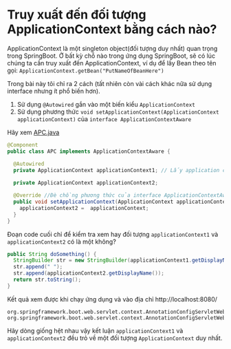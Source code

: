 # Truy xuất đến đối tượng ApplicationContext bằng cách nào?

ApplicationContext là một singleton object(đối tượng duy nhất) quan trọng trong SpringBoot.
Ở bất kỳ chỗ nào trong ứng dụng SpringBoot, sẽ có lúc chúng ta cần truy xuất đến ApplicationContext, ví dụ để lấy Bean theo tên gọi:
```ApplicationContext.getBean("PutNameOfBeanHere")```

Trong bài này tôi chỉ ra 2 cách (tất nhiên còn vài cách khác nữa sử dụng interface nhưng ít phổ biến hơn).

1. Sử dụng ```@Autowired``` gắn vào một biến kiểu ```ApplicationContext```
2. Sử dụng phương thức ```void setApplicationContext(ApplicationContext applicationContext)``` của ```interface ApplicationContextAware```

Hãy xem [APC.java](src/main/java/vn/techmaster/demobean/component/APC.java)

```java
@Component
public class APC implements ApplicationContextAware {

  @Autowired
  private ApplicationContext applicationContext1; // Lấy application context
  
  private ApplicationContext applicationContext2;

  @Override //Đè chồng phương thức của interface ApplicationContextAware
  public void setApplicationContext(ApplicationContext applicationContext) {
    applicationContext2 =  applicationContext;
  }
}
```

Đoạn code cuối chỉ để kiểm tra xem hay đối tượng ```applicationContext1``` và ```applicationContext2``` có là một không?
```java
public String doSomething() {
  StringBuilder str = new StringBuilder(applicationContext1.getDisplayName());
  str.append(" ");
  str.append(applicationContext2.getDisplayName());
  return str.toString();
}  
```
Kết quả xem được khi chạy ứng dụng và vào địa chỉ http://localhost:8080/
```
org.springframework.boot.web.servlet.context.AnnotationConfigServletWebServerApplicationContext@42fa336b
org.springframework.boot.web.servlet.context.AnnotationConfigServletWebServerApplicationContext@42fa336b
```

Hãy dòng giống hệt nhau vậy kết luận ```applicationContext1``` và ```applicationContext2``` đều trỏ về một đối tượng      ```ApplicationContext``` duy nhất.

